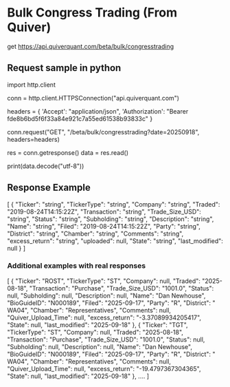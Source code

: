 # Bulk Congress Trading (From Quiver)
get https://api.quiverquant.com/beta/bulk/congresstrading

## Request sample in python
import http.client

conn = http.client.HTTPSConnection("api.quiverquant.com")

headers = {
    'Accept': "application/json",
    'Authorization': "Bearer fde8b6bd5f6f33a84e921c7a55ed61538b93833c"
}

conn.request("GET", "/beta/bulk/congresstrading?date=20250918", headers=headers)

res = conn.getresponse()
data = res.read()

print(data.decode("utf-8"))

## Response Example
[
  {
    "Ticker": "string",
    "TickerType": "string",
    "Company": "string",
    "Traded": "2019-08-24T14:15:22Z",
    "Transaction": "string",
    "Trade_Size_USD": "string",
    "Status": "string",
    "Subholding": "string",
    "Description": "string",
    "Name": "string",
    "Filed": "2019-08-24T14:15:22Z",
    "Party": "string",
    "District": "string",
    "Chamber": "string",
    "Comments": "string",
    "excess_return": "string",
    "uploaded": null,
    "State": "string",
    "last_modified": null
  }
]

### Additional examples with real responses
[
  {
    "Ticker": "ROST",
    "TickerType": "ST",
    "Company": null,
    "Traded": "2025-08-18",
    "Transaction": "Purchase",
    "Trade_Size_USD": "1001.0",
    "Status": null,
    "Subholding": null,
    "Description": null,
    "Name": "Dan Newhouse",
    "BioGuideID": "N000189",
    "Filed": "2025-09-17",
    "Party": "R",
    "District": " WA04",
    "Chamber": "Representatives",
    "Comments": null,
    "Quiver_Upload_Time": null,
    "excess_return": "-3.37089934205417",
    "State": null,
    "last_modified": "2025-09-18"
  },
{
    "Ticker": "TGT",
    "TickerType": "ST",
    "Company": null,
    "Traded": "2025-08-18",
    "Transaction": "Purchase",
    "Trade_Size_USD": "1001.0",
    "Status": null,
    "Subholding": null,
    "Description": null,
    "Name": "Dan Newhouse",
    "BioGuideID": "N000189",
    "Filed": "2025-09-17",
    "Party": "R",
    "District": " WA04",
    "Chamber": "Representatives",
    "Comments": null,
    "Quiver_Upload_Time": null,
    "excess_return": "-19.4797367304365",
    "State": null,
    "last_modified": "2025-09-18"
  },
  ....
]


